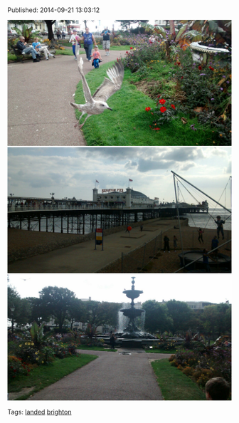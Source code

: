 
# 

Published: 2014-09-21 13:03:12

![](98051040887-0.jpg)
![](98051040887-1.jpg)
![](98051040887-2.jpg)

Tags: [landed](tag-landed.md) [brighton](tag-brighton.md)
